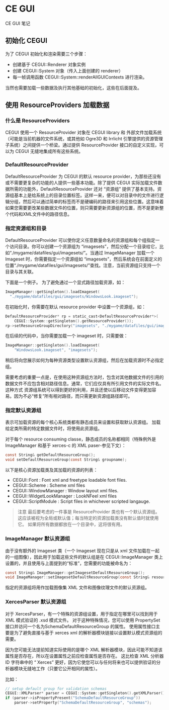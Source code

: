 # CE GUI
CE GUI 笔记

## 初始化 CEGUI
为了 CEGUI 初始化和渲染需要三个步骤：
- 创建基于 CEGUI::Renderer 对象实例
- 创建 CEGUI::System 对象（传入上面创建的 renderer）
- 每一帧调用函数 CEGUI::System::renderAllGUIContexts 进行渲染。

当然也需要加载一些数据及执行其他基础的初始化，这些在后面提及。

## 使用 ResourceProviders 加载数据
### 什么是 ResourceProviders 
CEGUI 使用一个 ResourceProvider 对象在 CEGUI library 和 外部文件加载系统（可能是当前机器的文件系统，或其他如 Ogre3D 和 Irrlicht 引擎提供的资源管理子系统）之间提供一个桥梁。通过提供 ResourceProvider 接口的自定义实现，可以为 CEGUI 无缝地集成所有这些系统。

### DefaultResourceProvider
 DefaultResourceProvider 为 CEGUI 的默认 resource provider，为那些还没有或不需要更复杂的功能的人提供一些基本功能。除了提供 CEGUI 实际加载文件数据所需的功能外，DefaultResourceProvider 还对 “资源组” 提供了基本支持。资源组基本上是给系统上的目录位置标签。这样一来，便可以对目录中的文件进行逻辑分组，然后可以通过简单的标签而不是硬编码的路径来引用这些位置。这意味着如果您需要更改某些数据文件的位置，则只需要更新资源组的位置，而不是更新整个代码和XML文件中的路径信息。

### 指定资源组和目录
DefaultResourceProvider 可以使你定义任意数量命名的资源组和每个组指定一个访问目录。你可以创建一个资源组为 “imagesets”，然后分配一个目录给它，比如“./mygame/datafiles/gui/imagesets/”。当通过 ImageManager 加载一个 Imageset 时，你需要指定一个资源组如 “imagesets”，然后系统会在前面定义的位置“./mygame/datafiles/gui/imagesets/”查找。注意，当前资源组只支持一个目录与其关联。

下面是一个例子。
为了避免通过一个显式路径加载资源，如：
```c
ImageManager::getSingleton().loadImageset(
  "./mygame/datafiles/gui/imagesets/WindowsLook.imageset");
```

在初始化时，你需要在默认 resource provider 中设置一个资源组，如：
```c
DefaultResourceProvider* rp = static_cast<DefaultResourceProvider*>(
    CEGUI::System::getSingleton().getResourceProvider());
rp->setResourceGroupDirectory("imagesets", "./mygame/datafiles/gui/imagesets/");
```

在后续的代码中，当你需要加载一个 imageset 时，只需要做：
```c
ImageManager::getSingleton().loadImageset(
    "WindowsLook.imageset", "imagesets");
```

稍后将向您展示如何为每种资源类型设置默认资源组，然后在加载资源时不必指定组。

需要考虑的重要一点是，在使用这种资源组方法时，包含对其他数据文件的引用的数据文件不应包含相对路径信息。通常，它们应仅具有所引用文件的实际文件名。这种方式 资源组系统可以得到更好的利用，并且还使以后移动文件变得更加容易。因为不必“修复”所有相对路径，而只需更新资源组路径即可。

### 指定默认资源组
表示可加载资源的每个核心系统类都有静态成员来设置和获取默认资源组。 加载给定类所需的特定数据文件时，将使用此资源组。

对于每个 resource consuming classe，静态成员的名称都相同（特殊例外是 ImageManager 和基于 xerces-c 的 XML paser-参见下文）：
```c
const String& getDefaultResourceGroup();
void setDefaultResourceGroup(const String& groupname);
```

以下是核心资源加载类及其加载的资源的列表：
- CEGUI::Font : Font xml and freetype loadable font files.
- CEGUI::Scheme : Scheme xml files
- CEGUI::WindowManager : Window layout xml files.
- CEGUI::WidgetLookManager : LookNFeel xml files
- CEGUI::ScriptModule : Script files in whichever scripted langauge.


> 注意
最后要考虑的一件事是 ResourceProvider 类也有一个默认资源组。 这应该被视为全局或默认值；每当特定的资源加载类没有默认值时就使用它。 如果将所有数据都放在一个目录中，这将很有用。

### ImageManager 默认资源组
由于没有额外的 Imageset 类（一个 Imageset 现在只是从 xml 文件加载在一起的一组图像），因此用于加载这些文件的默认组是在 CEGUI::ImageManager 类上设置的，并且使用与上面提到的“标准”，您需要的功能被命名为：
```c
const String& ImageManager::getImagesetDefaultResourceGroup();
void ImageManager::setImagesetDefaultResourceGroup(const String& resourceGroup);
```

指定的资源组将用作加载图像集 XML 文件和图像纹理文件的默认资源组。

### XercesParser 默认资源组
对于 XercesParser，有一个特殊的资源组设置，用于指定在哪里可以找到用于 XML 模式验证的 .xsd 模式文件。 对于这种特殊情况，您可以使用 PropertySet 接口并访问一个名为SchemaDefaultResourceGroup 的属性。 使用属性接口主要是为了避免直接与基于 xerces xml 的解析器模块链接以设置默认模式资源组的需要。

因为您可能无法提前知道实际使用的是哪个 XML 解析器模块，因此可能不知道该属性是否存在，所以在设置属性之前应检查属性是否存在。 这比检查 XML 分析器 ID 字符串中的 “ Xerces” 更好，因为它使您可以与任何将来也可以提供验证的分析器模块无缝地工作（只要它公开相同的属性）。

比如：
```c
// setup default group for validation schemas
CEGUI::XMLParser* parser = CEGUI::System::getSingleton().getXMLParser();
if (parser->isPropertyPresent("SchemaDefaultResourceGroup"))
    parser->setProperty("SchemaDefaultResourceGroup", "schemas");
```